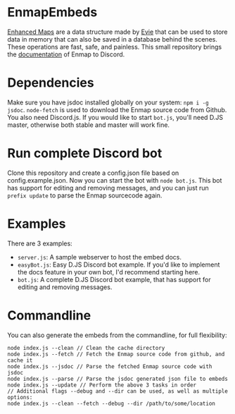 # EnmapEmbeds
[Enhanced Maps](https://github.com/eslachance/enmap) are a data structure made by [Evie](https://evie.codes/) that can be used to store data in memory that can also be saved in a database behind the scenes. These operations are fast, safe, and painless.
This small repository brings the [documentation](https://enmap.evie.codes/api) of Enmap to Discord.

# Dependencies
Make sure you have jsdoc installed globally on your system: `npm i -g jsdoc`. `node-fetch` is used to download the Enmap source code from Github. You also need Discord.js. If you would like to start `bot.js`, you'll need D.JS master, otherwise both stable and master will work fine.

# Run complete Discord bot
Clone this repository and create a config.json file based on config.example.json. Now you can start the bot with `node bot.js`. This bot has support for editing and removing messages, and you can just run `prefix update` to parse the Enmap sourcecode again.

# Examples
There are 3 examples:
- `server.js`: A sample webserver to host the embed docs.
- `easyBot.js`: Easy D.JS Discord bot example. If you'd like to implement the docs feature in your own bot, I'd recommend starting here.
- `bot.js`: A complete D.JS Discord bot example, that has support for editing and removing messages.

# Commandline
You can also generate the embeds from the commandline, for full flexibility:
```
node index.js --clean // Clean the cache directory
node index.js --fetch // Fetch the Enmap source code from github, and cache it
node index.js --jsdoc // Parse the fetched Enmap source code with jsdoc
node index.js --parse // Parse the jsdoc generated json file to embeds
node index.js --update // Perform the above 3 tasks in order
// Additional flags --debug and --dir can be used, as well as multiple options:
node index.js --clean --fetch --debug --dir /path/to/some/location
```
